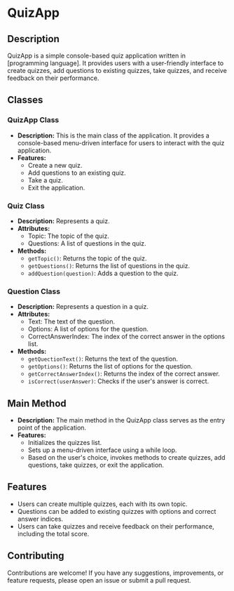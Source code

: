 
<!DOCTYPE html>
<html lang="en">
<head>
  <meta charset="UTF-8">
  <meta name="viewport" content="width=device-width, initial-scale=1.0">

</head>
<body>

<h1>QuizApp</h1>

<h2>Description</h2>

<p>QuizApp is a simple console-based quiz application written in [programming language]. It provides users with a user-friendly interface to create quizzes, add questions to existing quizzes, take quizzes, and receive feedback on their performance.</p>

<h2>Classes</h2>

<h3>QuizApp Class</h3>

<ul>
  <li><strong>Description:</strong> This is the main class of the application. It provides a console-based menu-driven interface for users to interact with the quiz application.</li>
  <li><strong>Features:</strong>
    <ul>
      <li>Create a new quiz.</li>
      <li>Add questions to an existing quiz.</li>
      <li>Take a quiz.</li>
      <li>Exit the application.</li>
    </ul>
  </li>
</ul>

<h3>Quiz Class</h3>

<ul>
  <li><strong>Description:</strong> Represents a quiz.</li>
  <li><strong>Attributes:</strong>
    <ul>
      <li>Topic: The topic of the quiz.</li>
      <li>Questions: A list of questions in the quiz.</li>
    </ul>
  </li>
  <li><strong>Methods:</strong>
    <ul>
      <li><code>getTopic()</code>: Returns the topic of the quiz.</li>
      <li><code>getQuestions()</code>: Returns the list of questions in the quiz.</li>
      <li><code>addQuestion(question)</code>: Adds a question to the quiz.</li>
    </ul>
  </li>
</ul>

<h3>Question Class</h3>

<ul>
  <li><strong>Description:</strong> Represents a question in a quiz.</li>
  <li><strong>Attributes:</strong>
    <ul>
      <li>Text: The text of the question.</li>
      <li>Options: A list of options for the question.</li>
      <li>CorrectAnswerIndex: The index of the correct answer in the options list.</li>
    </ul>
  </li>
  <li><strong>Methods:</strong>
    <ul>
      <li><code>getQuectionText()</code>: Returns the text of the question.</li>
      <li><code>getOptions()</code>: Returns the list of options for the question.</li>
      <li><code>getCorrectAnswerIndex()</code>: Returns the index of the correct answer.</li>
      <li><code>isCorrect(userAnswer)</code>: Checks if the user's answer is correct.</li>
    </ul>
  </li>
</ul>

<h2>Main Method</h2>

<ul>
  <li><strong>Description:</strong> The main method in the QuizApp class serves as the entry point of the application.</li>
  <li><strong>Features:</strong>
    <ul>
      <li>Initializes the quizzes list.</li>
      <li>Sets up a menu-driven interface using a while loop.</li>
      <li>Based on the user's choice, invokes methods to create quizzes, add questions, take quizzes, or exit the application.</li>
    </ul>
  </li>
</ul>

<h2>Features</h2>

<ul>
  <li>Users can create multiple quizzes, each with its own topic.</li>
  <li>Questions can be added to existing quizzes with options and correct answer indices.</li>
  <li>Users can take quizzes and receive feedback on their performance, including the total score.</li>
</ul>


<h2>Contributing</h2>

<p>Contributions are welcome! If you have any suggestions, improvements, or feature requests, please open an issue or submit a pull request.</p>



</body>
</html>
